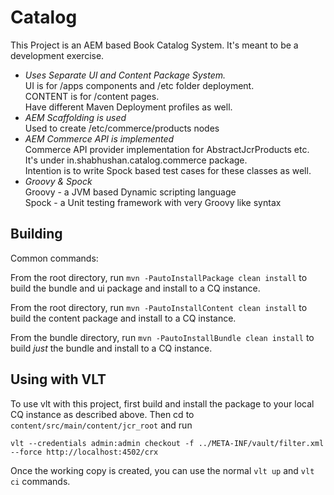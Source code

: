 Catalog
========

This Project is an AEM based Book Catalog System. It's meant to be a development exercise.

-   *Uses Separate UI and Content Package System.*  
    UI is for /apps components and /etc folder deployment.  
    CONTENT is for /content pages.  
    Have different Maven Deployment profiles as well.
-   *AEM Scaffolding is used*  
    Used to create /etc/commerce/products nodes  
-   *AEM Commerce API is implemented*  
    Commerce API provider implementation for AbstractJcrProducts etc.  
    It's under in.shabhushan.catalog.commerce package.  
    Intention is to write Spock based test cases for these classes as well.
-   *Groovy & Spock*  
    Groovy - a JVM based Dynamic scripting language  
    Spock - a Unit testing framework with very Groovy like syntax  

Building
--------

Common commands:

From the root directory, run ``mvn -PautoInstallPackage clean install`` to build the bundle and ui package and install to a CQ instance.

From the root directory, run ``mvn -PautoInstallContent clean install`` to build the content package and install to a CQ instance.

From the bundle directory, run ``mvn -PautoInstallBundle clean install`` to build *just* the bundle and install to a CQ instance.

Using with VLT
--------------

To use vlt with this project, first build and install the package to your local CQ instance as described above. Then cd to `content/src/main/content/jcr_root` and run

    vlt --credentials admin:admin checkout -f ../META-INF/vault/filter.xml --force http://localhost:4502/crx

Once the working copy is created, you can use the normal ``vlt up`` and ``vlt ci`` commands.

